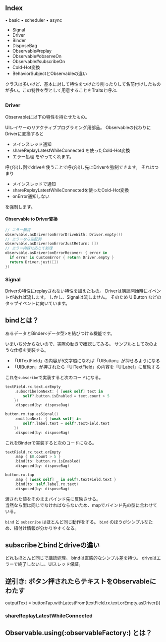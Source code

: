 

## Index

• basic
• scheduler
• async


- Signal
- Driver
- Binder
- DisposeBag
- Observable#replay
- Observable#observeOn
- Observable#subscribeOn
- Cold-Hot変換
- BehaviorSubject<String>とObservable<String>の違い

クラスは多いけど、基本に対して特性をつけたり削ったりして名前付けしたものが多い。この特性を型として用意することをTraitsと呼ぶ.

##

### Driver
Observableに以下の特性を持たせたもの。

UIレイヤーのリアクティブプログラミング用部品。
Observableの代わりにDriverに変換すると
- メインスレッド通知
- shareReplayLatestWhileConnected を使ったCold-Hot変換
- エラー処理
をやってくれます。

呼び出し側でdriveを使うことで呼び出し先にDriverを強制できます。
それはつまり
- メインスレッドで通知
- shareReplayLatestWhileConnectedを使ったCold-Hot変換
- onError通知しない

を強制します。

#### Observable to Driver変換
```swift
// エラー無視
observable.asDriver(onErrorDriveWith: Driver.empty())
// エラーなら空配列
observable.asDriver(onErrorJustReturn: [])
// エラー内容に応じて処理
observable.asDriver(onErrorRecover: { error in
  if error is CustomError { return Driver.empty }
  return Driver.just([])
})
```

### Signal
Driverの特性にreplayされない特性を加えたもの。
Driverは購読開始時にイベントがあれば流します。
しかし、Signalは流しません。
そのため UIButton などのタップイベントに向いています。

## bindとは？
あるデータとBinder<データ型>を結びつける機能です。

いまいち分からないので、実際の動きで確認してみる。
サンプルとして次のような仕様を実装する。

- 「UITextField」の内容が5文字超になれば「UIButton」が押せるようになる
- 「UIButton」が押されたら「UITextField」の内容を「UILabel」に反映する

これを`subscribe`で実装すると次のコードになる。

```swift
textField.rx.text.orEmpty
    .subscribe(onNext: { [weak self] text in
        self?.button.isEnabled = text.count > 5
    })
    .disposed(by: disposeBag)

button.rx.tap.asSignal()
    .emit(onNext: { [weak self] in
        self?.label.text = self?.textField.text
    })
    .disposed(by: disposeBag)
```

これをBinderで実装すると次のコードになる。

```swift
textField.rx.text.orEmpty
    .map { $0.count > 5 }
    .bind(to: button.rx.isEnabled)
    .disposed(by: disposeBag)

button.rx.tap
    .map { [weak self] _ in self?.textField.text }
    .bind(to: self.label.rx.text)
    .disposed(by: disposeBag)
```

渡された値をそのままバインド先に反映させる。  
当然なら型は同じでなければならないため、mapでバインド先の型に合わせている。

`bind` と `subscribe` はほとんど同じ動作をする。
`bind` のほうがシンプルなため、紐付け情報が分かりやすくなる。

## subscribeとbindとdriveの違い

どれもほとんど同じで講読処理。
bindは直感的なシンプル差を持つ。
driveはエラーで終了しないし、UIスレッド保証。

## 逆引き: ボタン押されたらテキストをObservableにわたす

outputText = buttonTap.withLatestFrom(textField.rx.text.orEmpty.asDriver())


### shareReplayLatestWhileConnected

## Observable<Element>.using(:observableFactory:) とは？
